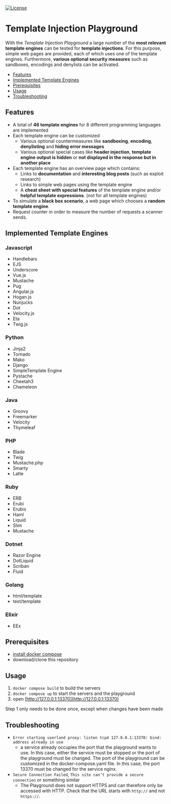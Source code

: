 [![License](https://img.shields.io/badge/License-Apache%202.0-blue.svg)](https://www.apache.org/licenses/LICENSE-2.0)

# Template Injection Playground

With the *Template Injection Playground* a large number of the **most relevant template engines** can be tested for **template injections**. For this purpose, simple web pages are provided, each of which uses one of the template engines. Furthermore, **various optional security measures** such as sandboxes, encodings and denylists can be activated.

- [Features](#features)
- [Implemented Template Engines](#implemented-template-engines)
- [Prerequisites](#prerequisites)
- [Usage](#usage)
- [Troubleshooting](#troubleshooting)

## Features
- A total of **46 template engines** for 8 different programming languages are implemented
- Each template engine can be customized
    - Various optional countermeasures like **sandboxing**, **encoding**, **denylisting** and **hiding error messages**
    - Various optional special cases like **header injection**, **template engine output is hidden** or **not displayed in the response but in another place**
- Each template engine has an overview page which contains:
    - Links to **documentation** and **interesting blog posts** (such as exploit research)
    - Links to simple web pages using the template engine
    - A **cheat sheet with special features** of the template engine and/or **helpful template expressions**. (not for all template engines)
- To simulate a **black box scenario**, a web page which chooses a **random template engine**.
- Request counter in order to measure the number of requests a scanner sends.

## Implemented Template Engines
### Javascript
- Handlebars
- EJS
- Underscore
- Vue.js
- Mustache
- Pug
- Angular.js
- Hogan.js
- Nunjucks
- Dot
- Velocity.js
- Eta
- Twig.js
### Python
- Jinja2
- Tornado
- Mako
- Django
- SimpleTemplate Engine
- Pystache
- Cheetah3
- Chameleon
### Java
- Groovy
- Freemarker
- Velocity
- Thymeleaf
### PHP
- Blade
- Twig
- Mustache.php
- Smarty
- Latte
### Ruby
- ERB
- Erubi
- Erubis
- Haml
- Liquid
- Slim
- Mustache
### Dotnet
- Razor Engine
- DotLiquid
- Scriban
- Fluid
### Golang
- html/template
- text/template
### Elixir
- EEx

## Prerequisites
- [install docker compose](https://docs.docker.com/compose/install/)
- download/clone this repository

## Usage
1. `docker compose build` to build the servers 
2. `docker compose up` to start the servers and the playground
3. open [http://127.0.0.1:13370](http://127.0.0.1:13370)

Step 1 only needs to be done once, except when changes have been made

## Troubleshooting
- `Error starting userland proxy: listen tcp4 127.0.0.1:13370: bind: address already in use`
    - a service already occupies the port that the playground wants to use. In this case, either the service must be stopped or the port of the playground must be changed. The port of the playground can be customized in the docker-compose.yaml file. In this case, the port 13370 must be changed for the service nginx.
- `Secure Connection Failed`, `This site can’t provide a secure connection` or something similar
    - The Playground does not support HTTPS and can therefore only be accessed with HTTP. Check that the URL starts with `http://` and not `https://`.
